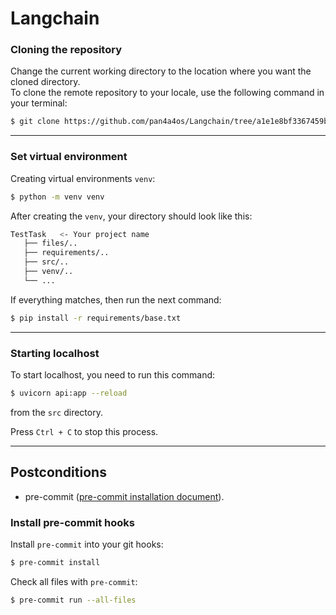 # Langchain


### Cloning the repository
Change the current working directory to the location where you want the cloned directory.\
To clone the remote repository to your locale, use the following command in your terminal:
```bash
$ git clone https://github.com/pan4a4os/Langchain/tree/a1e1e8bf3367459bbe8c7840e4fb0c9da35e3406
```

--------------------------------------------------------

### Set virtual environment
Creating virtual environments `venv`:
```bash
$ python -m venv venv
```

After creating the `venv`, your directory should look like this:
```bash
TestTask   <- Your project name
   ├── files/..
   ├── requirements/..
   ├── src/..
   ├── venv/..
   └── ...
```

If everything matches, then run the next command:
```bash
$ pip install -r requirements/base.txt
```

--------------------------------------------------------

### Starting localhost
To start localhost, you need to run this command:
```bash
$ uvicorn api:app --reload
```
from the `src` directory.

Press `Ctrl + C` to stop this process.

--------------------------------------------------------
## Postconditions
- pre-commit ([pre-commit installation document](https://pre-commit.com/#install)).

### Install pre-commit hooks
Install `pre-commit` into your git hooks:
```bash
$ pre-commit install
```


Check all files with `pre-commit`:
```bash
$ pre-commit run --all-files
```